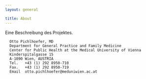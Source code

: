 ```yaml
---
layout: general

title: About
---
```

Eine Beschreibung des Projektes.

      Otto Pichlhoefer, MD
      Department for General Practice and Family Medicine
      Center for Public Health at the Medical University of Vienna
      Kinderspitalgasse 15
      A-1090 Wien, AUSTRIA
      Tel.   +43 (1) 292 8950-710
      Fax.   +43 (1) 292 8950-719
      Email  otto.pichlhoefer@meduniwien.ac.at

